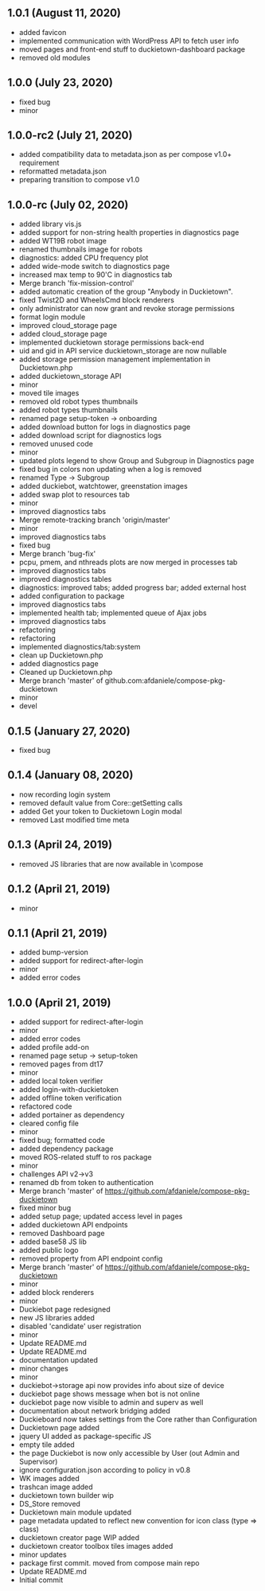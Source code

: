 ## 1.0.1 (August 11, 2020)
  - added favicon
  - implemented communication with WordPress API to fetch user info
  - moved pages and front-end stuff to duckietown-dashboard package
  - removed old modules

## 1.0.0 (July 23, 2020)
  - fixed bug
  - minor

## 1.0.0-rc2 (July 21, 2020)
  - added compatibility data to metadata.json as per compose v1.0+ requirement
  - reformatted metadata.json
  - preparing transition to compose v1.0

## 1.0.0-rc (July 02, 2020)
  - added library vis.js
  - added support for non-string health properties in diagnostics page
  - added WT19B robot image
  - renamed thumbnails image for robots
  - diagnostics: added CPU frequency plot
  - added wide-mode switch to diagnostics page
  - increased max temp to 90'C in diagnostics tab
  - Merge branch 'fix-mission-control'
  - added automatic creation of the group "Anybody in Duckietown".
  - fixed Twist2D and WheelsCmd block renderers
  - only administrator can now grant and revoke storage permissions
  - format login module
  - improved cloud_storage page
  - added cloud_storage page
  - implemented duckietown storage permissions back-end
  - uid and gid in API service duckietown_storage are now nullable
  - added storage permission management implementation in Duckietown.php
  - added duckietown_storage API
  - minor
  - moved tile images
  - removed old robot types thumbnails
  - added robot types thumbnails
  - renamed page setup-token -> onboarding
  - added download button for logs in diagnostics page
  - added download script for diagnostics logs
  - removed unused code
  - minor
  - updated plots legend to show Group and Subgroup in Diagnostics page
  - fixed bug in colors non updating when a log is removed
  - renamed Type -> Subgroup
  - added duckiebot, watchtower, greenstation images
  - added swap plot to resources tab
  - minor
  - improved diagnostics tabs
  - Merge remote-tracking branch 'origin/master'
  - minor
  - improved diagnostics tabs
  - fixed bug
  - Merge branch 'bug-fix'
  - pcpu, pmem, and nthreads plots are now merged in processes tab
  - improved diagnostics tabs
  - improved diagnostics tables
  - diagnostics: improved tabs; added progress bar; added external host
  - added configuration to package
  - improved diagnostics tabs
  - implemented health tab; implemented queue of Ajax jobs
  - improved diagnostics tabs
  - refactoring
  - refactoring
  - implemented diagnostics/tab:system
  - clean up Duckietown.php
  - added diagnostics page
  - Cleaned up Duckietown.php
  - Merge branch 'master' of github.com:afdaniele/compose-pkg-duckietown
  - minor
  - devel

## 0.1.5 (January 27, 2020)
  - fixed bug

## 0.1.4 (January 08, 2020)
  - now recording login system
  - removed default value from Core::getSetting calls
  - added Get your token to Duckietown Login modal
  - removed Last modified time meta

## 0.1.3 (April 24, 2019)
  - removed JS libraries that are now available in \compose

## 0.1.2 (April 21, 2019)
  - minor

## 0.1.1 (April 21, 2019)
  - added bump-version
  - added support for redirect-after-login
  - minor
  - added error codes

## 1.0.0 (April 21, 2019)
  - added support for redirect-after-login
  - minor
  - added error codes
  - added profile add-on
  - renamed page setup -> setup-token
  - removed pages from dt17
  - minor
  - added local token verifier
  - added login-with-duckietoken
  - added offline token verification
  - refactored code
  - added portainer as dependency
  - cleared config file
  - minor
  - fixed bug; formatted code
  - added dependency package
  - moved ROS-related stuff to ros package
  - minor
  - challenges API v2->v3
  - renamed db from token to authentication
  - Merge branch 'master' of https://github.com/afdaniele/compose-pkg-duckietown
  - fixed minor bug
  - added setup page; updated access level in pages
  - added duckietown API endpoints
  - removed Dashboard page
  - added base58 JS lib
  - added public logo
  - removed  property from API endpoint config
  - Merge branch 'master' of https://github.com/afdaniele/compose-pkg-duckietown
  - minor
  - added block renderers
  - minor
  - Duckiebot page redesigned
  - new JS libraries added
  - disabled 'candidate' user registration
  - minor
  - Update README.md
  - Update README.md
  - documentation updated
  - minor changes
  - minor
  - duckiebot->storage api now provides info about size of device
  - duckiebot page shows message when bot is not online
  - duckiebot page now visible to admin and superv as well
  - documentation about network bridging added
  - Duckieboard now takes settings from the Core rather than Configuration
  - Duckietown page added
  - jquery UI added as package-specific JS
  - empty tile added
  - the page Duckiebot is now only accessible by User (out Admin and Supervisor)
  - ignore configuration.json according to policy in v0.8
  - WK images added
  - trashcan image added
  - duckietown town builder wip
  - DS_Store removed
  - Duckietown main module updated
  - page metadata updated to reflect new convention for icon class (type => class)
  - duckietown creator page WIP added
  - duckietown creator toolbox tiles images added
  - minor updates
  - package first commit. moved from compose main repo
  - Update README.md
  - Initial commit
